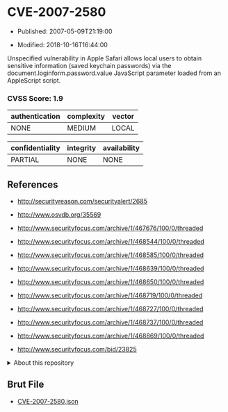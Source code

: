 # CVE-2007-2580

- Published: 2007-05-09T21:19:00

- Modified: 2018-10-16T16:44:00

Unspecified vulnerability in Apple Safari allows local users to obtain sensitive information (saved keychain passwords) via the document.loginform.password.value JavaScript parameter loaded from an AppleScript script.

### CVSS Score: **1.9**

| authentication | complexity | vector |
| --- | --- | --- |
| NONE | MEDIUM | LOCAL |

| confidentiality | integrity | availability |
| --- | --- | --- |
| PARTIAL | NONE | NONE |

## References

* http://securityreason.com/securityalert/2685

* http://www.osvdb.org/35569

* http://www.securityfocus.com/archive/1/467676/100/0/threaded

* http://www.securityfocus.com/archive/1/468544/100/0/threaded

* http://www.securityfocus.com/archive/1/468585/100/0/threaded

* http://www.securityfocus.com/archive/1/468639/100/0/threaded

* http://www.securityfocus.com/archive/1/468650/100/0/threaded

* http://www.securityfocus.com/archive/1/468719/100/0/threaded

* http://www.securityfocus.com/archive/1/468727/100/0/threaded

* http://www.securityfocus.com/archive/1/468737/100/0/threaded

* http://www.securityfocus.com/archive/1/468869/100/0/threaded

* http://www.securityfocus.com/bid/23825

<details>
<summary>About this repository</summary> 

  This repository is part of the project [Live Hack CVE](https://github.com/Live-Hack-CVE). Main website can be found [www.live-hack.org](https://www.live-hack.org) 
  
  Made by [Sn0wAlice](https://github.com/Sn0wAlice) for the people that care about security and need to have a feed of the latest CVEs. Hope you enjoy it, don't forget to star the repo and follow me on [Twitter](https://twitter.com/Sn0wAlice) and [Github](https://github.com/Sn0wAlice). And that is my [personnal website](https://www.alice-snow.me/)

  - [Home Page](https://github.com/Live-Hack-CVE)
  - [Framework](https://github.com/Live-Hack-CVE/cve-framework)
  - [CVE database](https://github.com/Live-Hack-CVE/full_database)
  - [Changelog](https://github.com/Live-Hack-CVE/Changelog)
</details>

## Brut File

* [CVE-2007-2580.json](https://raw.githubusercontent.com/Live-Hack-CVE/full_database/main/cves/2007/CVE-2007-2580.json)

